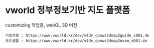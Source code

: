 # vworld 정부정보기반 지도 플랫폼

customizing 작업중, webGL 3D 버전
```
기초자료 : https://www.vworld.kr/dev/v4dv_opnws3dmap2guide_s001.do
코드샘플 : https://www.vworld.kr/dev/v4dv_opnws3dmap2exam_s001.do
```
